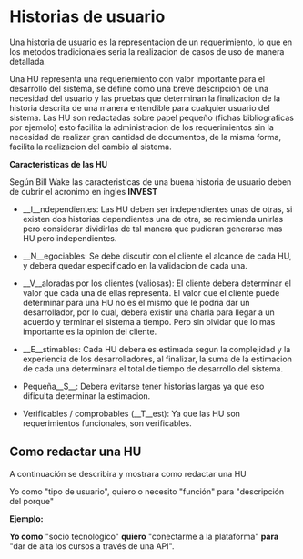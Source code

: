 # Historias de usuario

Una historia de usuario es la representacion de un requerimiento, lo que en los metodos tradicionales seria la realizacion de casos de uso de manera detallada.

Una HU representa una requeriemiento con valor importante para el desarrollo del sistema, se define como una breve descripcion de una necesidad del usuario y las pruebas que determinan la finalizacion de la historia descrita de una manera entendible para cualquier usuario del sistema. Las HU son redactadas sobre papel pequeño (fichas bibliograficas por ejemolo) esto facilita la administracion de los requerimientos sin la necesidad de realizar gran cantidad de documentos, de la misma forma, facilita la realizacion del cambio al sistema.

__Caracteristicas de las HU__

Según Bill Wake las caracteristicas de una buena historia de usuario deben de cubrir el acronimo en ingles __INVEST__

* __I__ndependientes: Las HU deben ser independientes unas de otras, si existen dos historias dependientes una de otra, se recimienda unirlas pero considerar dividirlas de tal manera que pudieran generarse mas HU pero independientes.

* __N__egociables: Se debe discutir con el cliente el alcance de cada HU, y debera quedar especificado en la validacion de cada una.

* __V__aloradas por los clientes (valiosas): El cliente debera determinar el valor que cada una de ellas representa. El valor que el cliente puede determinar para una HU no es el mismo que le podria dar un desarrollador, por lo cual, debera existir una charla para llegar a un acuerdo y terminar el sistema a tiempo. Pero sin olvidar que lo mas importante es la opinion del cliente.

* __E__stimables: Cada HU debera es estimada segun la complejidad y la experiencia de los desarrolladores, al finalizar, la suma de la estimacion de cada una determinara el total de tiempo de desarrollo del sistema.

* Pequeña__S__: Debera evitarse tener historias largas ya que eso dificulta determinar la estimacion.

* Verificables / comprobables (__T__est): Ya que las HU son requerimientos funcionales, son verificables. 

## Como redactar una HU

A continuación se describira y mostrara como redactar una HU

Yo como "tipo de usuario", quiero o necesito "función" para "descripción del porque"

__Ejemplo:__

__Yo como__ "socio tecnologico" __quiero__ "conectarme a la plataforma" __para__ "dar de alta los cursos a través de una API".

